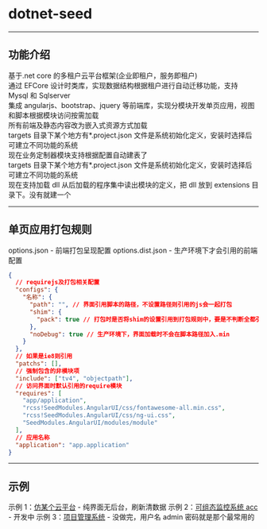 # dotnet-seed

---

## 功能介绍

基于.net core 的多租户云平台框架(企业即租户，服务即租户)  
通过 EFCore 设计时类库，实现数据结构根据租户进行自动迁移功能，支持 Mysql 和 Sqlserver  
集成 angularjs、bootstrap、jquery 等前端库，实现分模块开发单页应用，视图和脚本根据模块访问按需加载  
所有前端及静态内容改为嵌入式资源方式加载  
targets 目录下某个地方有\*.project.json 文件是系统初始化定义，安装时选择后可建立不同功能的系统  
现在业务定制器模块支持根据配置自动建表了  
targets 目录下某个地方有\*.project.json 文件是系统初始化定义，安装时选择后可建立不同功能的系统  
现在支持加载 dll 从后加载的程序集中读出模块的定义，把 dll 放到 extensions 目录下。没有就建一个  

---

## 单页应用打包规则

options.json - 前端打包呈现配置
options.dist.json - 生产环境下才会引用的前端配置

```json
{
  // requirejs及打包相关配置
  "configs": {
    "名称": {
      "path": "", // 界面引用脚本的路径，不设置路径则引用的js会一起打包
      "shim": {
        "pack": true // 打包时是否将shim的设置引用到打包规则中，要是不判断全都引用构建起来会非常慢
      },
      "noDebug": true // 生产环境下，界面加载时不会在脚本路径加入.min
    }
  },
  // 如果是ie8则引用
  "patchs": [],
  // 强制包含的非模块项
  "include": ["tv4", "objectpath"],
  // 访问界面时默认引用的require模块
  "requires": [
    "app/application",
    "rcss!SeedModules.AngularUI/css/fontawesome-all.min.css",
    "rcss!SeedModules.AngularUI/css/ng-ui.css",
    "SeedModules.AngularUI/modules/module"
  ],
  // 应用名称
  "application": "app.application"
}
```

---

## 示例

示例 1：[仿某个云平台](http://www.fyl080801.top/referyun/index.html 'Title') - 纯界面无后台，刷新清数据
示例 2：[可组态监控系统 acc](http://www.fyl080801.top/acc/index.html 'Title') - 开发中
示例 3：[项目管理系统](http://www.fyl080801.top/mind) - 没做完，用户名 admin 密码就是那个最常用的
